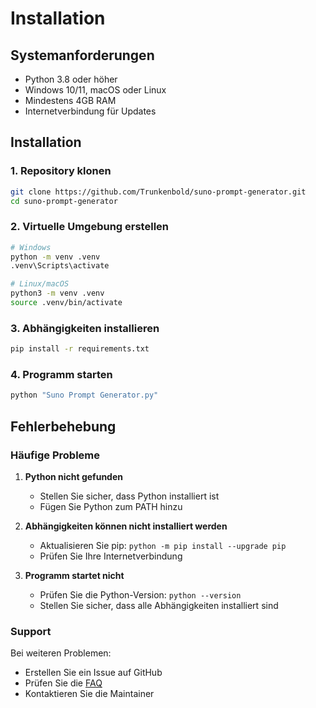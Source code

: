 # Installation

## Systemanforderungen

- Python 3.8 oder höher
- Windows 10/11, macOS oder Linux
- Mindestens 4GB RAM
- Internetverbindung für Updates

## Installation

### 1. Repository klonen

```bash
git clone https://github.com/Trunkenbold/suno-prompt-generator.git
cd suno-prompt-generator
```

### 2. Virtuelle Umgebung erstellen

```bash
# Windows
python -m venv .venv
.venv\Scripts\activate

# Linux/macOS
python3 -m venv .venv
source .venv/bin/activate
```

### 3. Abhängigkeiten installieren

```bash
pip install -r requirements.txt
```

### 4. Programm starten

```bash
python "Suno Prompt Generator.py"
```

## Fehlerbehebung

### Häufige Probleme

1. **Python nicht gefunden**
   - Stellen Sie sicher, dass Python installiert ist
   - Fügen Sie Python zum PATH hinzu

2. **Abhängigkeiten können nicht installiert werden**
   - Aktualisieren Sie pip: `python -m pip install --upgrade pip`
   - Prüfen Sie Ihre Internetverbindung

3. **Programm startet nicht**
   - Prüfen Sie die Python-Version: `python --version`
   - Stellen Sie sicher, dass alle Abhängigkeiten installiert sind

### Support

Bei weiteren Problemen:
- Erstellen Sie ein Issue auf GitHub
- Prüfen Sie die [FAQ](FAQ.md)
- Kontaktieren Sie die Maintainer 